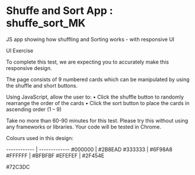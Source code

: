 # Shuffe and Sort App : shuffe_sort_MK
JS app showing how shuffling and Sorting works - with responsive UI

UI Exercise

To complete this test, we are expecting
you to accurately make this responsive
design.

The page consists of 9 numbered cards
which can be manipulated by using the
shuffle and short buttons.

Using JavaScript, allow the user to:
• Click the shuffle button to randomly
rearrange the order of the cards
• Click the sort button to place the
cards in ascending order (1 – 9)

Take no more than 60-90 minutes for
this test. Please try this without using any
frameworks or libraries. Your code will be
tested in Chrome.

Colours used in this design:

------------ | -------------
#000000 | #2B8EAD
#333333 | #6F98A8
#FFFFFF | #BFBFBF
#EFEFEF | #2F454E


 
 
 
 
#72C3DC
